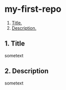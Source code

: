 # my-first-repo

1. [ Title. ](#title)
2. [ Description. ](#desc)

<a name="title"></a>
## 1. Title

sometext

<a name="desc"></a>
## 2. Description

sometext
